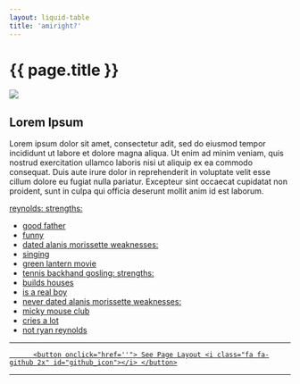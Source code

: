 ```yaml
---
layout: liquid-table
title: 'amiright?'
---
```


# {{ page.title }}

![]({{site.url}}/assets/img/ryan-v-ryan.jpg)  

## Lorem Ipsum

Lorem ipsum dolor sit amet, consectetur adit, sed do eiusmod tempor incididunt ut labore et dolore magna aliqua. Ut enim ad minim veniam, quis nostrud exercitation ullamco laboris nisi ut aliquip ex ea commodo consequat. Duis aute irure dolor in reprehenderit in voluptate velit esse cillum dolore eu fugiat nulla pariatur. Excepteur sint occaecat cupidatat non proident, sunt in culpa qui officia deserunt mollit anim id est laborum.

<a href="https://github.com/DS4PS/barebones-jekyll/blob/master/_layouts/liquid-table.html" target = "_blank"> 

reynolds:
  strengths:
  - good father
  - funny
  - dated alanis morissette
  weaknesses: 
  - singing
  - green lantern movie
  - tennis backhand 
gosling:
  strengths: 
  - builds houses
  - is a real boy
  - never dated alanis morissette
  weaknesses: 
  - micky mouse club
  - cries a lot
  - not ryan reynolds
    
---

          <button onclick="href=''"> See Page Layout <i class="fa fa-github 2x" id="github_icon"></i> </button>
</a>

<hr>
